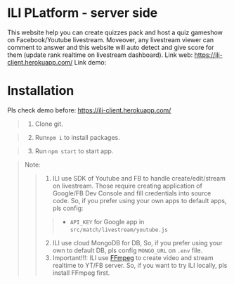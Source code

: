 # ILI PLatform - server side
This website help you can create quizzes pack and host a quiz gameshow on Facebook/Youtube livestream. Moveover, any livestream viewer can comment to answer and this website will auto detect and give score for them (update rank realtime on livestream dashboard).
Link web: https://ili-client.herokuapp.com/
Link demo: 


# Installation
Pls check demo before: https://ili-client.herokuapp.com/
> 1. Clone git.

> 2. Run`npm i` to install packages.

> 3. Run `npm start` to start app.

> Note: 
>> 1. ILI use SDK of Youtube and FB to handle create/edit/stream on livestream. Those require creating application of Google/FB Dev Console and fill credentials into source code. So, if you prefer using your own apps to default apps, pls config: 
>>> - `API_KEY` for Google app in `src/match/livestream/youtube.js`
>> 2. ILI use cloud MongoDB for  DB, So, if you prefer using your own to default DB, pls config `MONGO_URL` on `.env` file.
>> 3. Important!!!: ILI use [FFmpeg]('https://ffmpeg.org/') to create video and stream realtime to YT/FB server. So, if you want to try ILI locally, pls install FFmpeg first.